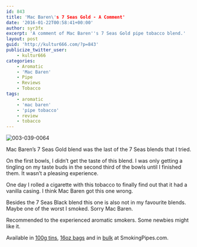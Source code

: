 ```yaml
---
id: 843
title: 'Mac Baren\'s 7 Seas Gold - A Comment'
date: '2016-01-22T00:58:41+00:00'
author: syr3fx
excerpt: 'A comment of Mac Baren''s 7 Seas Gold pipe tobacco blend.'
layout: post
guid: 'http://kultur666.com/?p=843'
publicize_twitter_user:
    - kultur666
categories:
    - Aromatic
    - 'Mac Baren'
    - Pipe
    - Reviews
    - Tobacco
tags:
    - aromatic
    - 'mac baren'
    - 'pipe tobacco'
    - review
    - tobacco
---
```


![003-039-0064](http://localhost:8080/wp-content/uploads/2016/01/003-039-0064.jpg)

Mac Baren’s 7 Seas Gold blend was the last of the 7 Seas blends that I tried.

On the first bowls, I didn’t get the taste of this blend. I was only getting a tingling on my taste buds in the second third of the bowls until I finished them. It wasn’t a pleasing experience.

One day I rolled a cigarette with this tobacco to finally find out that it had a vanilla casing. I think Mac Baren got this one wrong.

Besides the 7 Seas Black blend this one is also not in my favourite blends. Maybe one of the worst I smoked. Sorry Mac Baren.

Recommended to the experienced aromatic smokers. Some newbies might like it.

Available in [100g tins](http://www.smokingpipes.com/tobacco/by-maker/mac-baren/moreinfo.cfm?product_id=70212), [16oz bags](http://www.smokingpipes.com/tobacco/by-maker/mac-baren/moreinfo.cfm?product_id=70215) and in [bulk](http://www.smokingpipes.com/tobacco/by-maker/mac-baren/bulk/moreinfo.cfm?product_id=70219) at SmokingPipes.com.